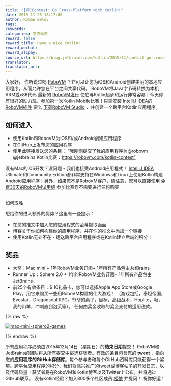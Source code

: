 ```yaml
---
title: "[译]Contest: Go Cross-Platform with Kotlin!"
date: 2015-11-25 18:17:00
author: Roman Belov
tags:
keywords:
categories: 官方动态
reward: false
reward_title: Have a nice Kotlin!
reward_wechat:
reward_alipay:
source_url: https://blog.jetbrains.com/kotlin/2015/11/contest-go-cross-platform-with-kotlin/
translator:
translator_url:
---
```


大家好，
你听说过吗 [RoboVM](https://robovm.com) ？它可以让您为iOS和Android创建美丽的本地应用程序，从而允许您在平台之间共享代码。 RoboVM将Java字节码转换为本机ARM或x86代码
最新的 [RoboVM发行](https://robovm.com/robovm-1-11-released-experimental-bitcode-support-ios-9-and-kotlin/) 使它与Kotlin起步和运行非常容易！今天你有很好的动力玩，参加第一次Kotlin Mobile比赛！只需安装 [IntelliJ IDEA的RoboVM插件](https://plugins.jetbrains.com/plugin/7588?pr=idea) 要么 [下载RoboVM Studio](https://robovm.com/download/) ，并创建一个跨平台Kotlin应用程序。<span id =“more-3149”> </span>
## 如何进入


* 使用Kotlin和RoboVM为iOS和/或Android创建应用程序
* 在GitHub上发布您的应用程序
* 使用此链接发送您的条目：
“我刚刚提交了我的应用程序为@robovm @jetbrains Kotlin比赛：https://robovm.com/kotlin-contest”

没有Mac的iOS开发？没问题 - 我们也接受Android应用程式！ [IntelliJ IDEA](https://www.jetbrains.com/idea/) Ultimate和Community Edition都非常支持在Windows和Linux上使用Kotlin构建Android应用程序！另外，如果您不是RoboVM客户，请注意，您可以直接使用 [免费30天的RoboVM试用版](https://robovm.com/download/) 参加比赛您不需要进行任何购买
## 
如何取胜

想给你的进入额外的优势？这里有一些提示：

* 在您的推文中加入您的应用程式的萤幕撷取画面
* 博客关于你如何构建你的应用程序，并在你的推文中添加一个链接
* 使用Kotlin无处不在 - 运送跨平台应用程序或在Kotlin建立后端的积分！

## 奖品


* 大奖：Mac mini + 1年RoboVM业务订阅+ 1年所有产品包由JetBrains。
* Runner Up：Sphere 2.0 + 1年的RoboVM业务订阅+ 1年所有产品包由JetBrains。
* 前25个有效条目：$ 10礼品卡，您可以选择Apple App Store或Google Play。用它来购买一些用RoboVM构建的伟大游戏！ （游戏包括，泰坦帝国，Evostar，Dragonsoul RPG，爷爷的桌子，目标，高级战术，Hoplite，哦，我的山羊，冲刺直到泡芙等）。
任何由奖金收取的奖金支付的适用税款。


{% raw %}
<p><a href="https://i1.wp.com/blog.jetbrains.com/kotlin/files/2015/11/mac-mini-sphero2-games.png"><img alt="mac-mini-sphero2-games" class="alignnone size-full wp-image-3151" data-recalc-dims="1" src="https://i1.wp.com/blog.jetbrains.com/kotlin/files/2015/11/mac-mini-sphero2-games.png?resize=640%2C420&amp;ssl=1"/></a></p>
{% endraw %}

所有应用程序必须由2015年12月14日（星期日）的<strong>结束日期</strong>提交！ RoboVM和JetBrains的团队将从所有提交中挑选获奖者。有效的条目包含您的<strong> tweet </strong>，指向您的<strong>应用程序的GitHub存储库</strong>。每个参与者和每个GitHub资料库只能获得一个奖项。跨平台应用程序的积分，我们将高兴推广的tweet或博客帖子的开发日志，以及代码质量！获奖者将在RoboVM和Kotlin博客以及Twitter上公布，并将通过GitHub联系。
没有Kotlin经验？加入800多个社区成员 [松弛](http://kotlinslackin.herokuapp.com/) 并提问！
祝你好运！
